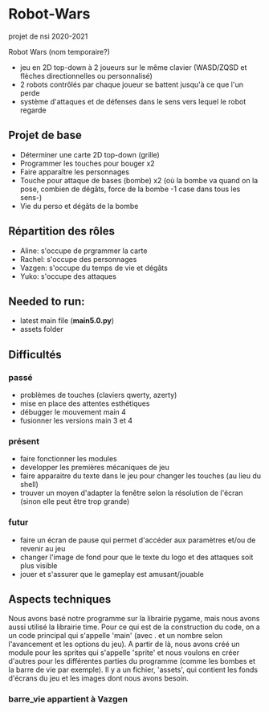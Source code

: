 # Robot-Wars
projet de nsi 2020-2021

Robot Wars (nom temporaire?)
 - jeu en 2D top-down à 2 joueurs sur le même clavier (WASD/ZQSD et flèches directionnelles ou personnalisé)
 - 2 robots contrôlés par chaque joueur se battent jusqu'à ce que l'un perde
 - système d'attaques et de défenses dans le sens vers lequel le robot regarde


## Projet de base
 - Déterminer une carte 2D top-down (grille)
 - Programmer les touches pour bouger x2
 - Faire apparaître les personnages
 - Touche pour attaque de bases (bombe) x2 (où la bombe va quand on la pose, combien de dégâts, force de la bombe -1 case dans tous les sens-)
 - Vie du perso et dégâts de la bombe

## Répartition des rôles
 - Aline: s'occupe de prgrammer la carte
 - Rachel: s'occupe des personnages
 - Vazgen: s'occupe du temps de vie et dégâts
 - Yuko: s'occupe des attaques
 
## Needed to run:
 - latest main file (**main5.0.py**)
 - assets folder

## Difficultés
 ### passé
 - problèmes de touches (claviers qwerty, azerty)
 - mise en place des attentes esthétiques
 - débugger le mouvement main 4
 - fusionner les versions main 3 et 4
 
 ### présent
 - faire fonctionner les modules
 - developper les premières mécaniques de jeu
 - faire apparaitre du texte dans le jeu pour changer les touches (au lieu du shell)
 - trouver un moyen d'adapter la fenêtre selon la résolution de l'écran (sinon elle peut être trop grande)
 
 ### futur
 - faire un écran de pause qui permet d'accéder aux paramètres et/ou de revenir au jeu
 - changer l'image de fond pour que le texte du logo et des attaques soit plus visible
 - jouer et s'assurer que le gameplay est amusant/jouable
 
 ## Aspects techniques
 Nous avons basé notre programme sur la librairie pygame, mais nous avons aussi utilisé la librairie time. Pour ce qui est de la construction du code, on a un code principal qui s'appelle 'main' (avec . et un nombre selon l'avancement et les options du jeu). A partir de là, nous avons créé un module pour les sprites qui s'appelle 'sprite' et nous voulons en créer d'autres pour les différentes parties du programme (comme les bombes et la barre de vie par exemple). Il y a un fichier, 'assets', qui contient les fonds d'écrans du jeu et les images dont nous avons besoin.

### barre_vie appartient à Vazgen
